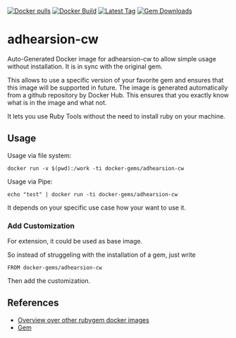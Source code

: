 [![Docker pulls](https://img.shields.io/docker/pulls/rubygem/adhearsion-cw.svg)](https://hub.docker.com/r/rubygem/adhearsion-cw/)
[![Docker Build](https://img.shields.io/docker/automated/rubygem/adhearsion-cw.svg)](https://hub.docker.com/r/rubygem/adhearsion-cw/)
[![Latest Tag](https://img.shields.io/github/tag/docker-rubygem/adhearsion-cw.svg)](https://hub.docker.com/r/rubygem/adhearsion-cw/)
[![Gem Downloads](https://img.shields.io/gem/dt/adhearsion-cw.svg)](https://rubygems.org/gems/adhearsion-cw/)
# adhearsion-cw

Auto-Generated Docker image for adhearsion-cw to allow simple usage without installation.
It is in sync with the original gem.

This allows to use a specific version of your favorite gem and ensures that this image will be supported in future.
The image is generated automatically from a github repository by Docker Hub.
This ensures that you exactly know what is in the image and what not.

It lets you use Ruby Tools without the need to install ruby on your machine.

## Usage

Usage via file system:

`docker run -v $(pwd):/work -ti docker-gems/adhearsion-cw`

Usage via Pipe:

`echo "test" | docker run -ti docker-gems/adhearsion-cw`

It depends on your specific use case how your want to use it.

### Add Customization

For extension, it could be used as base image.

So instead of struggeling with the installation of a gem, just write

`FROM docker-gems/adhearsion-cw`

Then add the customization.

## References

 - [Overview over other rubygem docker images](https://github.com/thinkbot/docker-rubygem)
 - [Gem](https://rubygems.org/gems/adhearsion-cw/)
